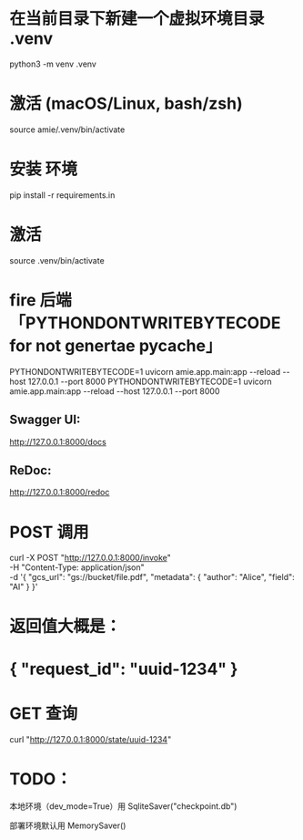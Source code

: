 # 在当前目录下新建一个虚拟环境目录 .venv
python3 -m venv .venv

# 激活 (macOS/Linux, bash/zsh)
source amie/.venv/bin/activate

# 安装 环境
pip install -r requirements.in

# 激活
source .venv/bin/activate

# fire 后端 「PYTHONDONTWRITEBYTECODE for not genertae __pycache__」
PYTHONDONTWRITEBYTECODE=1 uvicorn amie.app.main:app --reload --host 127.0.0.1 --port 8000
PYTHONDONTWRITEBYTECODE=1 uvicorn amie.app.main:app --reload --host 127.0.0.1 --port 8000


## Swagger UI: 
http://127.0.0.1:8000/docs

## ReDoc: 
http://127.0.0.1:8000/redoc

# POST 调用
curl -X POST "http://127.0.0.1:8000/invoke" \
     -H "Content-Type: application/json" \
     -d '{
           "gcs_url": "gs://bucket/file.pdf",
           "metadata": { "author": "Alice", "field": "AI" }
         }'

# 返回值大概是：
# { "request_id": "uuid-1234" }

# GET 查询
curl "http://127.0.0.1:8000/state/uuid-1234"



# TODO：
本地环境（dev_mode=True）用 SqliteSaver("checkpoint.db")

部署环境默认用 MemorySaver()

